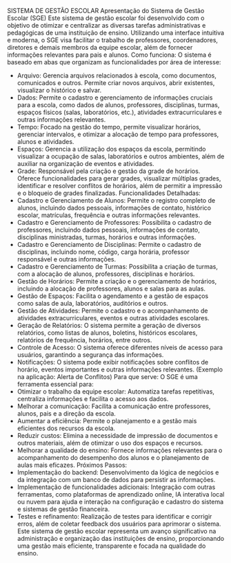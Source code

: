 SISTEMA DE GESTÃO ESCOLAR
Apresentação do Sistema de Gestão Escolar (SGE)
Este sistema de gestão escolar foi desenvolvido com o objetivo de otimizar e centralizar as diversas tarefas administrativas e pedagógicas de uma instituição de ensino.  Utilizando uma interface intuitiva e moderna, o SGE visa facilitar o trabalho de professores, coordenadores, diretores e demais membros da equipe escolar, além de fornecer informações relevantes para pais e alunos.
Como funciona:
O sistema é baseado em abas que organizam as funcionalidades por área de interesse:
 * Arquivo: Gerencia arquivos relacionados à escola, como documentos, comunicados e outros. Permite criar novos arquivos, abrir existentes, visualizar o histórico e salvar.
 * Dados:  Permite o cadastro e gerenciamento de informações cruciais para a escola, como dados de alunos, professores, disciplinas, turmas, espaços físicos (salas, laboratórios, etc.), atividades extracurriculares e outras informações relevantes.
 * Tempo:  Focado na gestão do tempo, permite visualizar horários, gerenciar intervalos, e otimizar a alocação de tempo para professores, alunos e atividades.
 * Espaços:  Gerencia a utilização dos espaços da escola, permitindo visualizar a ocupação de salas, laboratórios e outros ambientes, além de auxiliar na organização de eventos e atividades.
 * Grade:  Responsável pela criação e gestão da grade de horários. Oferece funcionalidades para gerar grades, visualizar múltiplas grades, identificar e resolver conflitos de horários, além de permitir a impressão e o bloqueio de grades finalizadas.
Funcionalidades Detalhadas:
 * Cadastro e Gerenciamento de Alunos:  Permite o registro completo de alunos, incluindo dados pessoais, informações de contato, histórico escolar, matrículas, frequência e outras informações relevantes.
 * Cadastro e Gerenciamento de Professores:  Possibilita o cadastro de professores, incluindo dados pessoais, informações de contato, disciplinas ministradas, turmas, horários e outras informações.
 * Cadastro e Gerenciamento de Disciplinas:  Permite o cadastro de disciplinas, incluindo nome, código, carga horária, professor responsável e outras informações.
 * Cadastro e Gerenciamento de Turmas:  Possibilita a criação de turmas, com a alocação de alunos, professores, disciplinas e horários.
 * Gestão de Horários:  Permite a criação e o gerenciamento de horários, incluindo a alocação de professores, alunos e salas para as aulas.
 * Gestão de Espaços:  Facilita o agendamento e a gestão de espaços como salas de aula, laboratórios, auditórios e outros.
 * Gestão de Atividades:  Permite o cadastro e o acompanhamento de atividades extracurriculares, eventos e outras atividades escolares.
 * Geração de Relatórios:  O sistema permite a geração de diversos relatórios, como listas de alunos, boletins, históricos escolares, relatórios de frequência, horários, entre outros.
 * Controle de Acesso:  O sistema oferece diferentes níveis de acesso para usuários, garantindo a segurança das informações.
 * Notificações: O sistema pode exibir notificações sobre conflitos de horário, eventos importantes e outras informações relevantes. (Exemplo na aplicação: Alerta de Conflitos)
Para que serve:
O SGE é uma ferramenta essencial para:
 * Otimizar o trabalho da equipe escolar:  Automatiza tarefas repetitivas, centraliza informações e facilita o acesso aos dados.
 * Melhorar a comunicação:  Facilita a comunicação entre professores, alunos, pais e a direção da escola.
 * Aumentar a eficiência:  Permite o planejamento e a gestão mais eficientes dos recursos da escola.
 * Reduzir custos:  Elimina a necessidade de impressão de documentos e outros materiais, além de otimizar o uso dos espaços e recursos.
 * Melhorar a qualidade do ensino:  Fornece informações relevantes para o acompanhamento do desempenho dos alunos e o planejamento de aulas mais eficazes.
Próximos Passos:
 * Implementação do backend:  Desenvolvimento da lógica de negócios e da integração com um banco de dados para persistir as informações.
 * Implementação de funcionalidades adicionais:  Integração com outras ferramentas, como plataformas de aprendizado online, IA interativa local ou nuvem para ajuda e interação na configuração e cadastro do sistema e sistemas de gestão financeira.
 * Testes e refinamento:  Realização de testes para identificar e corrigir erros, além de coletar feedback dos usuários para aprimorar o sistema.
Este sistema de gestão escolar representa um avanço significativo na administração e organização das instituições de ensino, proporcionando uma gestão mais eficiente, transparente e focada na qualidade do ensino.


